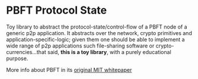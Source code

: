 
PBFT Protocol State
=============================

Toy library to abstract the protocol-state/control-flow of a PBFT node of a generic p2p application.
It abstracts over the network, crypto primitives and application-specific-logic; given them one should be able to implement a wide range of
p2p applications such file-sharing software or crypto-currencies...that said, __this is a toy library__, with a purely educational purpose.



More info about PBFT in its [original MIT whitepaper](http://pmg.csail.mit.edu/papers/osdi99.pdf)









